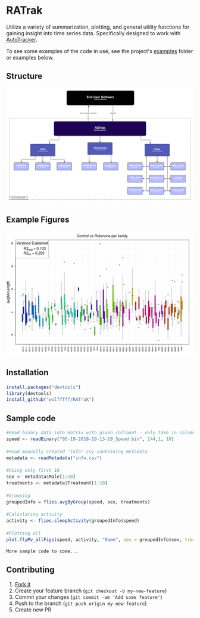 # RATrak

Utilize a variety of summarization, plotting, and general utility functions for gaining insight into time series data. Specifically designed to work with [AutoTracker](https://github.com/de-Bivort-Lab/autotracker).

To see some examples of the code in use, see the project's [examples](https://github.com/Wolfffff/RATrak) folder or examples below. 

## Structure

![](https://raw.githubusercontent.com/Wolfffff/RATrak/master/Resources/RATrak_200618.png)


## Example Figures
![](https://raw.githubusercontent.com/Wolfffff/RATrak/master/Resources/GxE_avgMvLength_resid.png)


## Installation

```R
install.packages("devtools")
library(devtools)
install_github("wolfffff/RATrak")
```

## Sample code

```R
#Read binary data into matrix with given colCount - only take in column 1:10
speed <- readBinary("05-19-2018-19-13-19_Speed.bin", 144,1, 10)

#Read manually created "info" csv containing metadata
metadata <- readMetadata("info.csv")

#Using only first 10
sex <- metadata$Male[1:10]
treatments <- metadata$Treatment[1:10]

#Grouping
groupedInfo = flies.avgByGroup(speed, sex, treatments)

#Calculating activity
activity <- flies.sleepActivity(groupedInfo$speed)

#Plotting all
plot.flyMv_allFigs(speed, activity, "Name", sex = groupedInfo$sex, treatments = groupedInfo$treatments, noMv= T)
```

```R
More sample code to come...
```



## Contributing

1. [Fork it](https://github.com/wolfffff/RATrak/fork)
2. Create your feature branch (`git checkout -b my-new-feature`)
3. Commit your changes (`git commit -am 'Add some feature'`)
4. Push to the branch (`git push origin my-new-feature`)
5. Create new PR

